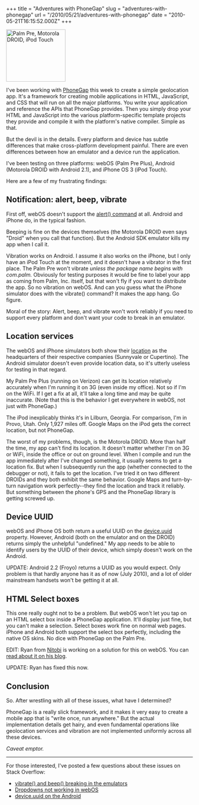 +++
title = "Adventures with PhoneGap"
slug = "adventures-with-phonegap"
url = "/2010/05/21/adventures-with-phonegap"
date = "2010-05-21T16:15:52.000Z"
+++

<a href="https://scnay-images.s3.amazonaws.com/globalconstant/adventures_with_phonegap.jpg"><img alt="Palm Pre, Motorola DROID, iPod Touch" src="https://scnay-images.s3.amazonaws.com/globalconstant/adventures_with_phonegap_small.jpg" title="Palm Pre, Motorola DROID, iPod Touch" class="alignright" width="160" height="141" /></a>

I've been working with <a href="http://www.phonegap.com/">PhoneGap</a> this week to create a simple geolocation app. It's a framework for creating mobile applications in HTML, JavaScript, and CSS that will run on all the major platforms. You write your application and reference the APIs that PhoneGap provides. Then you simply drop your HTML and JavaScript into the various platform-specific template projects they provide and compile it with the platform's native compiler. Simple as that.

But the devil is in the details. Every platform and device has subtle differences that make cross-platform development painful. There are even differences between how an emulator and a device run the application.

I've been testing on three platforms: webOS (Palm Pre Plus), Android (Motorola DROID with Android 2.1), and iPhone OS 3 (iPod Touch).

Here are a few of my frustrating findings:

## Notification: alert, beep, vibrate

First off, webOS doesn't support the <a href="http://docs.phonegap.com/phonegap_notification_notification.md.html#notification.alert">alert() command</a> at all. Android and iPhone do, in the typical fashion.

Beeping is fine on the devices themselves (the Motorola DROID even says "Droid" when you call that function). But the Android SDK emulator kills my app when I call it.

Vibration works on Android. I assume it also works on the iPhone, but I only have an iPod Touch at the moment, and it doesn't have a vibrator in the first place. The Palm Pre won't vibrate <em>unless the package name begins with com.palm.</em> Obviously for testing purposes it would be fine to label your app as coming from Palm, Inc. itself, but that won't fly if you want to distribute the app. So no vibration on webOS. And can you guess what the iPhone simulator does with the vibrate() command? It makes the app hang. Go figure.

Moral of the story: Alert, beep, and vibrate won't work reliably if you need to support every platform and don't want your code to break in an emulator.

## Location services

The webOS and iPhone simulators both show their <a href="http://docs.phonegap.com/phonegap_geolocation_geolocation.md.html">location</a> as the headquarters of their respective companies (Sunnyvale or Cupertino). The Android simulator doesn't even provide location data, so it's utterly useless for testing in that regard.

My Palm Pre Plus (running on Verizon) can get its location relatively accurately when I'm running it on 3G (even inside my office). Not so if I'm on the WiFi. If I get a fix at all, it'll take a long time and may be quite inaccurate. (Note that this is the behavior I get everywhere in webOS, not just with PhoneGap.)

The iPod inexplicably thinks it's in Lilburn, Georgia. For comparison, I'm in Provo, Utah. Only 1,927 miles off. Google Maps on the iPod gets the correct location, but not PhoneGap.

The worst of my problems, though, is the Motorola DROID. More than half the time, my app can't find its location. It doesn't matter whether I'm on 3G or WiFi, inside the office or out on ground level. When I compile and run the app immediately after I've changed something, it usually seems to get a location fix. But when I subsequently run the app (whether connected to the debugger or not), it fails to get the location. I've tried it on two different DROIDs and they both exhibit the same behavior. Google Maps and turn-by-turn navigation work perfectly--they find the location and track it reliably. But something between the phone's GPS and the PhoneGap library is getting screwed up.

## Device UUID

webOS and iPhone OS both return a useful UUID on the <a href="http://docs.phonegap.com/phonegap_device_device.md.html#device.uuid">device.uuid</a> property. However, Android (both on the emulator and on the DROID) returns simply the unhelpful "undefined." My app needs to be able to identify users by the UUID of their device, which simply doesn't work on the Android.

UPDATE: Android 2.2 (Froyo) returns a UUID as you would expect. Only problem is that hardly anyone has it as of now (July 2010), and a lot of older mainstream handsets won't be getting it at all.

## HTML Select boxes

This one really ought not to be a problem. But webOS won't let you tap on an HTML select box inside a PhoneGap application. It'll display just fine, but you can't make a selection. Select boxes work fine on normal web pages. iPhone and Android both support the select box perfectly, including the native OS skins. No dice with PhoneGap on the Palm Pre.

EDIT: Ryan from <a href="http://www.nitobi.com/">Nitobi</a> is working on a solution for this on webOS. You can <a href="http://blogs.nitobi.com/ryan/index.php/2010/05/25/html-select-tag-unsupported-in-palm-webos-application-framework/">read about it on his blog</a>.

UPDATE: Ryan has fixed this now.

## Conclusion

So. After wrestling with all of these issues, what have I determined?

PhoneGap is a really slick framework, and it makes it very easy to create a mobile app that is "write once, run anywhere." But the actual implementation details get hairy, and even fundamental operations like geolocation services and vibration are not implemented uniformly across all these devices.

_Caveat emptor._

---

For those interested, I've posted a few questions about these issues on Stack Overflow:

- <a href="http://stackoverflow.com/questions/2877754/phonegaps-vibrate-and-beep-functions-break-in-iphone-android-emulators">vibrate() and beep() breaking in the emulators</a>
- <a href="http://stackoverflow.com/questions/2877597/dropdowns-dont-work-on-webos-with-phonegap">Dropdowns not working in webOS</a>
- <a href="http://stackoverflow.com/questions/2877938/device-uuid-undefined-in-phonegap-on-android">device.uuid on the Android</a>

